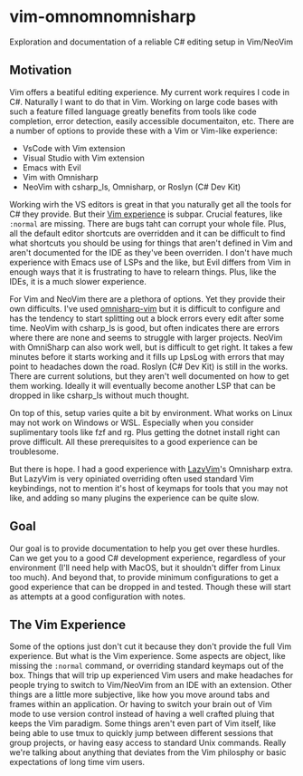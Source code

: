 # vim-omnomnomnisharp
Exploration and documentation of a reliable C# editing setup in Vim/NeoVim

## Motivation
Vim offers a beatiful editing experience. My current work requires I code in C#. Naturally I want to do that in Vim. Working on large code bases with such a feature filled language greatly benefits from tools like code completion, error detection, easily accessible documentaiton, etc. There are a number of options to provide these with a Vim or Vim-like experience:

* VsCode with Vim extension
* Visual Studio with Vim extension
* Emacs with Evil
* Vim with Omnisharp
* NeoVim with csharp_ls, Omnisharp, or Roslyn (C# Dev Kit)

Working wirh the VS editors is great in that you naturally get all the tools for C# they provide. But their [Vim experience](#the-vim-experience) is subpar. Crucial features, like `:normal` are missing. There are bugs taht can corrupt your whole file. Plus, all the default editor shortcuts are overridden and it can be difficult to find what shortcuts you should be using for things that aren't defined in Vim and aren't documented for the IDE as they've been overriden. I don't have much experience with Emacs use of LSPs and the like, but Evil differs from Vim in enough ways that it is frustrating to have to relearn things. Plus, like the IDEs, it is a much slower experience.

For Vim and NeoVim there are a plethora of options. Yet they provide their own difficults. I've used [omnisharp-vim](https://github.com/OmniSharp/Omnisharp-vim) but it is difficult to configure and has the tendency to start splitting out a block errors every edit after some time. NeoVim with csharp_ls is good, but often indicates there are errors where there are none and seems to struggle with larger projects. NeoVim with OmniSharp can also work well, but is difficult to get right. It takes a few minutes before it starts working and it fills up LpsLog with errors that may point to headaches down the road. Roslyn (C# Dev Kit) is still in the works. There are current solutions, but they aren't well documented on how to get them working. Ideally it will eventually become another LSP that can be dropped in like csharp_ls without much thought.

On top of this, setup varies quite a bit by environment. What works on Linux may not work on Windows or WSL. Especially when you consider suplimentary tools like fzf and rg. Plus getting the dotnet install right can prove difficult. All these prerequisites to a good experience can be troublesome.

But there is hope. I had a good experience with [LazyVim](https://github.com/LazyVim/LazyVim)'s Omnisharp extra. But LazyVim is very opiniated overriding often used standard Vim keybindings, not to mention it's host of keymaps for tools that you may not like, and adding so many plugins the experience can be quite slow.

## Goal
Our goal is to provide documentation to help you get over these hurdles. Can we get you to a good C# development experience, regardless of your environment (I'll need help with MacOS, but it shouldn't differ from Linux too much). And beyond that, to provide minimum configurations to get a good experience that can be dropped in and tested. Though these will start as attempts at a good configuration with notes.

## The Vim Experience
Some of the options just don't cut it because they don't provide the full Vim experience. But what is the Vim experience. Some aspects are object, like missing the `:normal` command, or overriding standard keymaps out of the box. Things that will trip up experienced Vim users and make headaches for people trying to switch to Vim/NeoVim from an IDE with an extension. Other things are a little more subjective, like how you move around tabs and frames within an application. Or having to switch your brain out of Vim mode to use version control instead of having a well crafted pluing that keeps the Vim paradigm. Some things aren't even part of Vim itself, like being able to use tmux to quickly jump between different sessions that group projects, or having easy access to standard Unix commands. Really we're talking about anything that deviates from the Vim philosphy or basic expectations of long time vim users.


